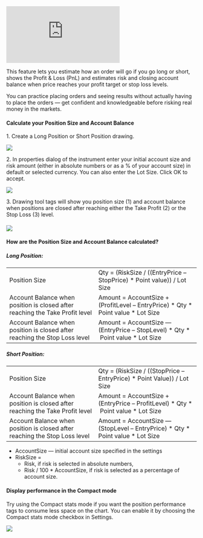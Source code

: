 <iframe src="https://www.youtube.com/embed/OGF0K1UIUcs??si=nB6FbYxiSJcX3yeE&amp;wmode=opaque" frameborder="0" allowfullscreen="" data-identifyelement="465"></iframe>  

This feature lets you estimate how an order will go if you go long or short, shows the Profit & Loss (PnL) and estimates risk and closing account balance when price reaches your profit target or stop loss levels.

You can practice placing orders and seeing results without actually having to place the orders — get confident and knowledgeable before risking real money in the markets.

#### Calculate your Position Size and Account Balance

1\. Create a Long Position or Short Position drawing.

![](https://s3.amazonaws.com/cdn.freshdesk.com/data/helpdesk/attachments/production/43523916375/original/Xk68Q9sgqm5Ld49jV0tc6uSum-Y1fxlZDw.png?1731920695)

2\. In properties dialog of the instrument enter your initial account size and risk amount (either in absolute numbers or as a % of your account size) in default or selected currency. You can also enter the Lot Size. Click OK to accept.

![](https://s3.amazonaws.com/cdn.freshdesk.com/data/helpdesk/attachments/production/43531382260/original/ysVfCjR7BW_RZ6jG8ds4JIxZfpgk4tAJRA.png?1735049498)

3\. Drawing tool tags will show you position size (1) and account balance when positions are closed after reaching either the Take Profit (2) or the Stop Loss (3) level.

#### 

![](https://s3.amazonaws.com/cdn.freshdesk.com/data/helpdesk/attachments/production/43523916420/original/uqx1vJo9ctGI-84vD0efyQqtbnos8H8p6Q.png?1731920714)

#### How are the Position Size and Account Balance calculated?

##### Long Position:

<table data-identifyelement="540"><tbody data-identifyelement="541"><tr data-identifyelement="542"><td data-identifyelement="543"><span>Position Size</span></td><td data-identifyelement="547"><span>Qty = (RiskSize / ((EntryPrice – StopPrice) * Point value)) / Lot Size<br data-identifyelement="551"></span></td></tr><tr data-identifyelement="552"><td data-identifyelement="553"><span>Account Balance when position is closed after reaching the Take Profit level<br data-identifyelement="557"></span></td><td data-identifyelement="558"><span>Amount = AccountSize + (ProfitLevel – EntryPrice) * Qty * Point value * Lot Size<br data-identifyelement="562"></span></td></tr><tr data-identifyelement="563"><td data-identifyelement="564"><span>Account Balance when position is closed after reaching the Stop Loss level<br data-identifyelement="568"></span></td><td data-identifyelement="569"><span>Amount = AccountSize — (EntryPrice – StopLevel) * Qty * &nbsp;Point value * Lot Size<br data-identifyelement="573"></span></td></tr></tbody></table>

##### Short Position:

<table data-identifyelement="575"><tbody data-identifyelement="576"><tr data-identifyelement="577"><td data-identifyelement="578"><span>Position Size</span></td><td data-identifyelement="583"><span>Qty = (RiskSize / ((StopPrice – EntryPrice) * Point Value))&nbsp;/ Lot Size</span></td></tr><tr data-identifyelement="591"><td data-identifyelement="592"><span>Account Balance when position is closed after reaching the Take Profit level<br data-identifyelement="596"></span></td><td data-identifyelement="597"><span>Amount = AccountSize + (EntryPrice – ProfitLevel) * Qty * &nbsp;Point value * Lot Size</span></td></tr><tr data-identifyelement="605"><td data-identifyelement="606"><span>Account Balance when position is closed after reaching the Stop Loss level<br data-identifyelement="610"></span></td><td data-identifyelement="611"><span>Amount = AccountSize — (StopLevel – EntryPrice) * Qty * Point value * Lot Size<br data-identifyelement="615"></span></td></tr></tbody></table>

-   AccountSize — initial account size specified in the settings
-   RiskSize =
    -   Risk, if risk is selected in absolute numbers,
    -   Risk / 100 \* AccountSize, if risk is selected as a percentage of account size.

#### Display performance in the Compact mode

Try using the Compact stats mode if you want the position performance tags to consume less space on the chart. You can enable it by choosing the Compact stats mode checkbox in Settings.

![](https://s3.amazonaws.com/cdn.freshdesk.com/data/helpdesk/attachments/production/43523916461/original/a8MVlg7DcMxISwXPG8FgiD4e_hEDehgWKw.png?1731920726)